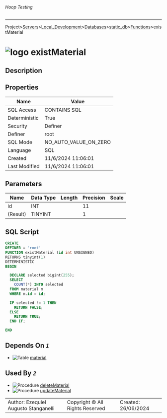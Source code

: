 ###### Hoop Testing
___
Project>[Servers](../../../../Servers.md)>[Local_Development](../../../Local_Development.md)>[Databases](../../Databases.md)>[static_db](../static_db.md)>[Functions](Functions.md)>existMaterial


# ![logo](../../../../../Images/function64.svg) existMaterial

## <a name="#Description"></a>Description
> 
## <a name="#Properties"></a>Properties
|Name|Value|
|---|---|
|SQL Access|CONTAINS SQL|
|Deterministic|True|
|Security|Definer|
|Definer|root|
|SQL Mode|NO_AUTO_VALUE_ON_ZERO|
|Language|SQL|
|Created|11/6/2024 11:06:01|
|Last Modified|11/6/2024 11:06:01|


## <a name="#Parameters"></a>Parameters
|Name|Data Type|Length|Precision|Scale|
|---|---|---|---|---|
|id|INT||11||
|(Result)|TINYINT||1||

## <a name="#SqlScript"></a>SQL Script
```SQL
CREATE
DEFINER = 'root'
FUNCTION existMaterial (id int UNSIGNED)
RETURNS tinyint(1)
DETERMINISTIC
BEGIN

  DECLARE selected bigint(255);
  SELECT
    COUNT(*) INTO selected
  FROM material m
  WHERE m.id = id;

  IF selected != 1 THEN
    RETURN FALSE;
  ELSE
    RETURN TRUE;
  END IF;

END
```

## <a name="#DependsOn"></a>Depends On _`1`_
- ![Table](../../../../../Images/table.svg) [material](../Tables/material.md)


## <a name="#UsedBy"></a>Used By _`2`_
- ![Procedure](../../../../../Images/procedure.svg) [deleteMaterial](../Procedures/deleteMaterial.md)
- ![Procedure](../../../../../Images/procedure.svg) [updateMaterial](../Procedures/updateMaterial.md)


||||
|---|---|---|
|Author: Ezequiel Augusto Stanganelli|Copyright © All Rights Reserved|Created: 26/06/2024|